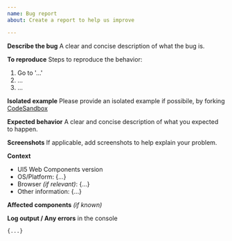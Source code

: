 ```yaml
---
name: Bug report
about: Create a report to help us improve

---
```


**Describe the bug**
A clear and concise description of what the bug is.

**To reproduce**
Steps to reproduce the behavior:
1. Go to '...'
2. ...
3. ...

**Isolated example**
Please provide an isolated example if possibile, by forking [CodeSandbox](https://codesandbox.io/s/71r1x5o51q?fontsize=14&module=%2Findex.html)

**Expected behavior**
A clear and concise description of what you expected to happen.

**Screenshots**
If applicable, add screenshots to help explain your problem.

**Context**
- UI5 Web Components version
- OS/Platform: {...}
- Browser *(if relevant)*: {...}
- Other information: {...}

**Affected components** *(if known)*

**Log output / Any errors** in the console
```
{...}
```
